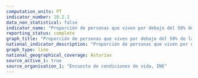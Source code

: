 ```yaml
---
computation_units: PT
indicator_number: 10.2.1
data_non_statistical: false
indicator_name: "Proporción de personas que viven por debajo del 50% de la mediana de los ingresos, considerando la mediana autonómica"
reporting_status: complete
graph_title: "Proporción de personas que viven por debajo del 50% de la mediana de los ingresos, considerando la mediana autonómica"
national_indicator_description: "Proporción de personas que viven por debajo del 50% de la mediana de los ingresos, considerando la mediana autonómica"
graph_type: line
national_geographical_coverage: Asturias
source_active_1: true
source_organisation_1: "Encuesta de condiciones de vida, INE"
---
```

